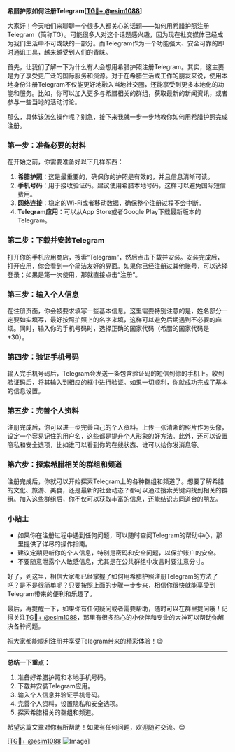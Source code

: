 **希腊护照如何注册Telegram[[TG💪+ @esim1088](https://t.me/s/esim1088)]**

大家好！今天咱们来聊聊一个很多人都关心的话题——如何用希腊护照注册Telegram（简称TG）。可能很多人对这个话题感兴趣，因为现在社交媒体已经成为我们生活中不可或缺的一部分。而Telegram作为一个功能强大、安全可靠的即时通讯工具，越来越受到人们的青睐。

首先，让我们了解一下为什么有人会想用希腊护照注册Telegram。其实，这主要是为了享受更广泛的国际服务和资源。对于在希腊生活或工作的朋友来说，使用本地身份注册Telegram不仅能更好地融入当地社交圈，还能享受到更多本地化的功能和服务。比如，你可以加入更多与希腊相关的群组，获取最新的新闻资讯，或者参与一些当地的活动讨论。

那么，具体该怎么操作呢？别急，接下来我就一步一步地教你如何用希腊护照完成注册。

### 第一步：准备必要的材料

在开始之前，你需要准备好以下几样东西：

1. **希腊护照**：这是最重要的，确保你的护照是有效的，并且信息清晰可读。
2. **手机号码**：用于接收验证码。建议使用希腊本地号码，这样可以避免国际短信费用。
3. **网络连接**：稳定的Wi-Fi或者移动数据，确保整个注册过程不会中断。
4. **Telegram应用**：可以从App Store或者Google Play下载最新版本的Telegram。

### 第二步：下载并安装Telegram

打开你的手机应用商店，搜索“Telegram”，然后点击下载并安装。安装完成后，打开应用，你会看到一个简洁友好的界面。如果你已经注册过其他账号，可以选择登录；如果是第一次使用，那就直接点击“注册”。

### 第三步：输入个人信息

在注册页面，你会被要求填写一些基本信息。这里需要特别注意的是，姓名部分一定要如实填写，最好按照护照上的名字来填，这样可以避免后期遇到不必要的麻烦。同时，输入你的手机号码时，选择正确的国家代码（希腊的国家代码是+30）。

### 第四步：验证手机号码

输入完手机号码后，Telegram会发送一条包含验证码的短信到你的手机上。收到验证码后，将其输入到相应的框中进行验证。如果一切顺利，你就成功完成了基本的信息设置。

### 第五步：完善个人资料

注册完成后，你可以进一步完善自己的个人资料。上传一张清晰的照片作为头像，设定一个容易记住的用户名，这些都是提升个人形象的好方法。此外，还可以设置隐私和安全选项，比如谁可以看到你的在线状态、谁可以给你发消息等。

### 第六步：探索希腊相关的群组和频道

注册完成后，你就可以开始探索Telegram上的各种群组和频道了。想要了解希腊的文化、旅游、美食，还是最新的社会动态？都可以通过搜索关键词找到相关的群组。加入这些群组后，你不仅可以获取丰富的信息，还能结识志同道合的朋友。

### 小贴士

- 如果你在注册过程中遇到任何问题，可以随时查阅Telegram的帮助中心，那里提供了详尽的操作指南。
- 建议定期更新你的个人信息，特别是密码和安全问题，以保护账户的安全。
- 不要随意泄露个人敏感信息，尤其是在公共群组中发言时要注意分寸。

好了，到这里，相信大家都已经掌握了如何用希腊护照注册Telegram的方法了吧？是不是很简单呢？只要按照上面的步骤一步步来，相信你很快就能享受到Telegram带来的便利和乐趣了。

最后，再提醒一下，如果你有任何疑问或者需要帮助，随时可以在群里提问哦！记得关注[TG💪+ @esim1088](https://t.me/s/esim1088)，那里有很多热心的小伙伴和专业的大神可以帮助你解决各种问题。

祝大家都能顺利注册并享受Telegram带来的精彩体验！😊

---

**总结一下重点：**
1. 准备好希腊护照和本地手机号码。
2. 下载并安装Telegram应用。
3. 输入个人信息并验证手机号码。
4. 完善个人资料，设置隐私和安全选项。
5. 探索希腊相关的群组和频道。

希望这篇文章对你有所帮助！如果有任何问题，欢迎随时交流。😊

[[TG💪+ @esim1088](https://t.me/s/esim1088) ![Image](https://i.postimg.cc/4NQfJmqS/Snipaste-2025-05-13-00-14-12.png)]